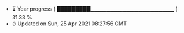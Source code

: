 - ⏳ Year progress { █████████▁▁▁▁▁▁▁▁▁▁▁▁▁▁▁▁▁▁▁▁▁ } 31.33 %
- ⏰ Updated on Sun, 25 Apr 2021 08:27:56 GMT

